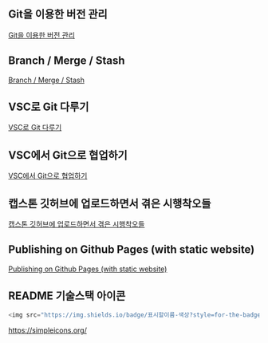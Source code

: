 ## Git을 이용한 버전 관리
[Git을 이용한 버전 관리](https://velog.io/@jiyoon2/Git)
## Branch / Merge / Stash
[Branch / Merge / Stash](https://velog.io/@jiyoon2/Git-2)
## VSC로 Git 다루기
[VSC로 Git 다루기](https://velog.io/@jiyoon2/Visual-Studio-Code%EB%A1%9C-Git-%EB%8B%A4%EB%A3%A8%EA%B8%B0)
## VSC에서 Git으로 협업하기
[VSC에서 Git으로 협업하기](https://velog.io/@jiyoon2/VSC%EC%97%90%EC%84%9C-Git%EC%9C%BC%EB%A1%9C-%ED%98%91%EC%97%85%ED%95%98%EA%B8%B0)
## 캡스톤 깃허브에 업로드하면서 겪은 시행착오들
[캡스톤 깃허브에 업로드하면서 겪은 시행착오들](https://velog.io/@jiyoon2/%EC%BA%A1%EC%8A%A4%ED%86%A4-%EA%B9%83%ED%97%88%EB%B8%8C%EC%97%90-%EC%97%85%EB%A1%9C%EB%93%9C%ED%95%98%EA%B8%B0)
## Publishing on Github Pages (with static website)
[Publishing on Github Pages (with static website)](https://velog.io/@jiyoon2/Publishing-on-Github-Pages-with-static-website)
## README 기술스택 아이콘
```javascript
<img src="https://img.shields.io/badge/표시할이름-색상?style=for-the-badge&logo=기술스택아이콘&logoColor=white">
```
https://simpleicons.org/
